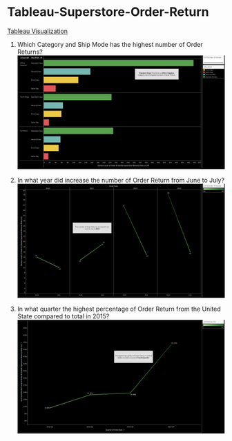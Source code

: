 # Tableau-Superstore-Order-Return

[Tableau Visualization](https://public.tableau.com/app/profile/pebrian.mubarok/viz/SuperstoreOrderReturn/Story1)

1. Which Category and Ship Mode has the highest number of Order Returns?
![1](https://github.com/Pebrian-Mubarok/Tableau-Superstore-Order-Return/blob/main/Case%201.png)

2. In what year did increase the number of Order Return from June to July?
![2](https://github.com/Pebrian-Mubarok/Tableau-Superstore-Order-Return/blob/main/Case%202.png)

3. In what quarter the highest percentage of Order Return from the United State compared to total in 2015?
![3](https://github.com/Pebrian-Mubarok/Tableau-Superstore-Order-Return/blob/main/Case%203.png)
